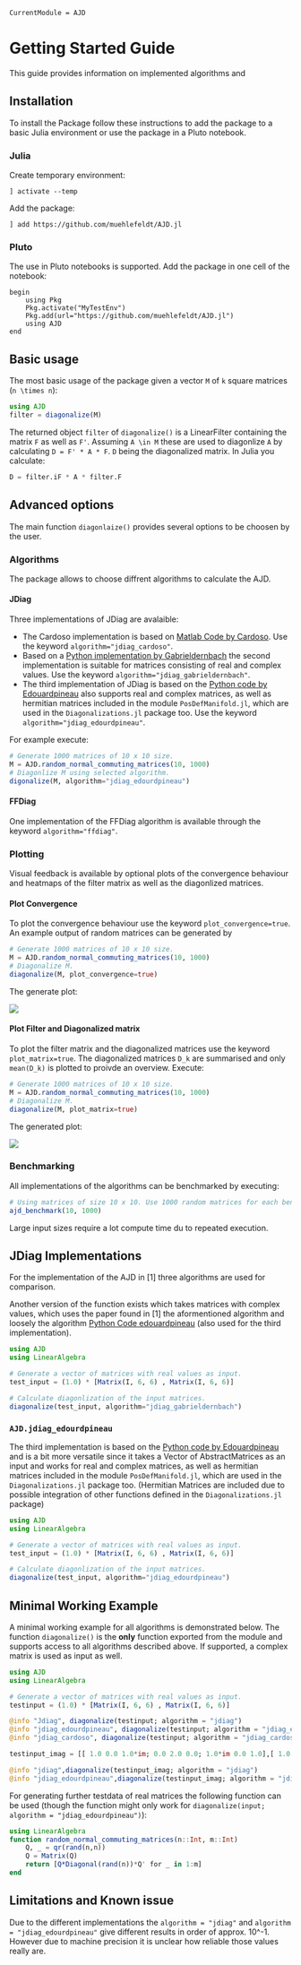 ```@meta
CurrentModule = AJD
```

# Getting Started Guide
This guide provides information on implemented algorithms and 

## Installation
To install the Package follow these instructions to add the package to a basic Julia environment or use the package in a Pluto notebook.

### Julia
Create temporary environment:
```
] activate --temp
```
Add the package:
```
] add https://github.com/muehlefeldt/AJD.jl
```

### Pluto
The use in Pluto notebooks is supported. Add the package in one cell of the notebook:
```
begin
    using Pkg
    Pkg.activate("MyTestEnv")
    Pkg.add(url="https://github.com/muehlefeldt/AJD.jl")
    using AJD
end
```

## Basic usage
The most basic usage of the package given a vector ``M`` of ``k`` square matrices (``n \times n``):
```julia
using AJD
filter = diagonalize(M)
```

The returned object `filter` of `diagonalize()` is a LinearFilter containing the matrix ``F`` as well as ``F'``. Assuming ``A \in M`` these are used to diagonlize ``A`` by calculating ``D = F' * A * F``. ``D`` being the diagonalized matrix. In Julia you calculate:
```julia
D = filter.iF * A * filter.F
```

## Advanced options
The main function `diagonlaize()` provides several options to be choosen by the user.

### Algorithms
The package allows to choose diffrent algorithms to calculate the AJD.
#### JDiag
Three implementations of JDiag are avalaible:
* The Cardoso implementation is based on [Matlab Code by Cardoso](https://www2.iap.fr/users/cardoso/jointdiag.html). Use the keyword `algorithm="jdiag_cardoso"`.
* Based on a [Python implementation by Gabrieldernbach](https://github.com/gabrieldernbach/approximate_joint_diagonalization/) the second implementation is suitable for matrices consisting of real and complex values. Use the keyword `algorithm="jdiag_gabrieldernbach"`.
* The third implementation of JDiag is based on the [Python code by Edouardpineau](https://github.com/edouardpineau/Time-Series-ICA-with-SOBI-Jacobi) also supports real and complex matrices, as well as hermitian matrices included in the module `PosDefManifold.jl`, which are used in the `Diagonalizations.jl` package too. Use the keyword `algorithm="jdiag_edourdpineau"`.

For example execute:
```julia
# Generate 1000 matrices of 10 x 10 size.
M = AJD.random_normal_commuting_matrices(10, 1000)
# Diagonlize M using selected algorithm.
digonalize(M, algorithm="jdiag_edourdpineau")
```

#### FFDiag
One implementation of the FFDiag algorithm is available through the keyword `algorithm="ffdiag"`.

### Plotting
Visual feedback is available by optional plots of the convergence behaviour and heatmaps of the filter matrix as well as the diagonlized matrices.

#### Plot Convergence
To plot the convergence behaviour use the keyword `plot_convergence=true`. An example output of random matrices can be generated by
```julia
# Generate 1000 matrices of 10 x 10 size.
M = AJD.random_normal_commuting_matrices(10, 1000)
# Diagonalize M.
diagonalize(M, plot_convergence=true)
```
The generate plot:

![](conv.png)

#### Plot Filter and Diagonalized matrix
To plot the filter matrix and the diagonalized matrices use the keyword `plot_matrix=true`. The diagonalized matrices ``D_k`` are summarised and only ``mean(D_k)`` is plotted to proivde an overview. Execute:
```julia
# Generate 1000 matrices of 10 x 10 size.
M = AJD.random_normal_commuting_matrices(10, 1000)
# Diagonalize M.
diagonalize(M, plot_matrix=true)
```
The generated plot:

![](matrix.png)

### Benchmarking
All implementations of the algorithms can be benchmarked by executing:
```julia
# Using matrices of size 10 x 10. Use 1000 random matrices for each benchmarked run.
ajd_benchmark(10, 1000)
```

Large input sizes require a lot compute time du to repeated execution.

## JDiag Implementations
For the implementation of the AJD in [1] three algorithms are used for comparison.

Another version of the function exists which takes matrices with complex values, which uses the paper found in [1] the aformentioned algorithm and loosely the algorithm [Python Code edouardpineau](https://github.com/edouardpineau/Time-Series-ICA-with-SOBI-Jacobi) (also used for the third implementation).

```julia 
using AJD
using LinearAlgebra

# Generate a vector of matrices with real values as input.
test_input = (1.0) * [Matrix(I, 6, 6) , Matrix(I, 6, 6)]

# Calculate diagonlization of the input matrices.
diagonalize(test_input, algorithm="jdiag_gabrieldernbach")
```

### `AJD.jdiag_edourdpineau`

The third implementation is based on the [Python code by Edouardpineau](https://github.com/edouardpineau/Time-Series-ICA-with-SOBI-Jacobi) and is a bit more versatile since it takes a Vector of AbstractMatrices as an input and works for real and complex matrices, as well as hermitian matrices included in the module `PosDefManifold.jl`, which are used in the `Diagonalizations.jl` package too. (Hermitian Matrices are included due to possible integration of other functions defined in the `Diagonalizations.jl` package)

```julia 
using AJD
using LinearAlgebra

# Generate a vector of matrices with real values as input.
test_input = (1.0) * [Matrix(I, 6, 6) , Matrix(I, 6, 6)]

# Calculate diagonlization of the input matrices.
diagonalize(test_input, algorithm="jdiag_edourdpineau")
```

## Minimal Working Example

A minimal working example for all algorithms is demonstrated below. The function `diagonalize()` is the **only** function exported from the module and supports access to all algorithms described above. If supported, a complex matrix is used as input as well.

```julia
using AJD
using LinearAlgebra

# Generate a vector of matrices with real values as input.
testinput = (1.0) * [Matrix(I, 6, 6) , Matrix(I, 6, 6)]

@info "Jdiag", diagonalize(testinput; algorithm = "jdiag")
@info "jdiag_edourdpineau", diagonalize(testinput; algorithm = "jdiag_edourdpineau")
@info "jdiag_cardoso", diagonalize(testinput; algorithm = "jdiag_cardoso")

testinput_imag = [[ 1.0 0.0 1.0*im; 0.0 2.0 0.0; 1.0*im 0.0 1.0],[ 1.0 0.0 1.0*im; 0.0 2.0 0.0; 1.0*im 0.0 1.0]]

@info "jdiag",diagonalize(testinput_imag; algorithm = "jdiag")
@info "jdiag_edourdpineau",diagonalize(testinput_imag; algorithm = "jdiag_edourdpineau")

```

For generating further testdata of real matrices the following function can be used (though the function might only work for `diagonalize(input; algorithm = "jdiag_edourdpineau")`):

```julia
using LinearAlgebra
function random_normal_commuting_matrices(n::Int, m::Int)
    Q, _ = qr(rand(n,n))
    Q = Matrix(Q)
    return [Q*Diagonal(rand(n))*Q' for _ in 1:m]
end

```

## Limitations and Known issue

Due to the different implementations the `algorithm = "jdiag"` and `algorithm = "jdiag_edourdpineau"` give different results in order of approx. 10^-1. However due to machine precision it is unclear how reliable those values really are.